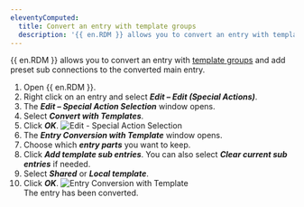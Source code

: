 ```yaml
---
eleventyComputed:
  title: Convert an entry with template groups 
  description: '{{ en.RDM }} allows you to convert an entry with template groups and add preset sub connections to the converted main entry.'
---
```


{{ en.RDM }} allows you to convert an entry with [template groups](/rdm/windows/commands/file/templates/creating-templates/)  and add preset sub connections to the converted main entry.

1. Open {{ en.RDM }}.
1. Right click on an entry and select ***Edit – Edit (Special Actions)***.
1. The ***Edit – Special Action Selection*** window opens. 
1. Select ***Convert with Templates***.
1. Click ***OK***.
![ Edit - Special Action Selection](https://cdnweb.devolutions.net/docs/docs_en_kb_KB6209.png)  
1. The ***Entry Conversion with Template*** window opens.
1. Choose which ***entry parts*** you want to keep. 
1. Click ***Add template sub entries***. You can also select ***Clear current sub entries*** if needed.
1. Select ***Shared*** or ***Local template***.
1. Click ***OK***.
![Entry Conversion with Template](https://cdnweb.devolutions.net/docs/docs_en_kb_KB6212.png)  
The entry has been converted. 

